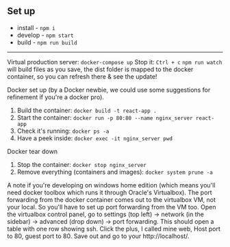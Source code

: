 ## Set up

 - install - `npm i`
 - develop - `npm start`
 - build - `npm run build`


---

Virtual production server: `docker-compose up`
Stop it: `Ctrl + c`
`npm run watch` will build files as you save, the dist folder is mapped to the docker container, so you can refresh there & see the update!

Docker set up (by a Docker newbie, we could use some suggestions for refinement if you're a docker pro).

1. Build the container: `docker build -t react-app .` 
2. Start the container: `docker run -p 80:80 --name nginx_server react-app`
3. Check it's running: `docker ps -a`
4. Have a peek inside: `docker exec -it nginx_server pwd`

Docker tear down
1. Stop the container: `docker stop nginx_server`
2. Remove everything (containers and images): `docker system prune -a`

A note if you're developing on windows home edition (which means you'll need docker toolbox which runs it through Oracle's Virtualbox). The port forwarding from the docker container comes out to the virtualbox VM, not your local. So you'll have to set up port forwarding from the VM too. Open the virtualbox control panel, go to settings (top left) -> network (in the sidebar) -> advanced (drop down) -> port forwarding. This should open a table with one row showing ssh. Click the plus, I called mine web, Host port to 80, guest port to 80. Save out and go to your http://localhost/.